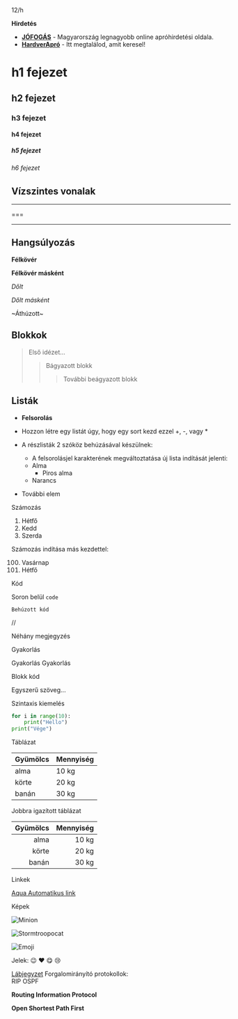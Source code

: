 12/h

**Hirdetés**

- __[JÓFOGÁS](https://jofogas.hu/)__  - Magyarország legnagyobb online apróhirdetési oldala.
- __[HardverApró](https://harverapro.hu/)__ - Itt megtalálod, amit keresel!


# h1 fejezet
## h2 fejezet
### h3 fejezet
#### h4 fejezet
##### h5 fejezet
###### h6 fejezet


## Vízszintes vonalak
---
===
___

## Hangsúlyozás

**Félkövér**

__Félkövér másként__

*Dőlt*

_Dőlt másként_

~Áthúzott~


## Blokkok


>Első idézet...
>>Bágyazott blokk
>>>További beágyazott blokk


## Listák

+ **Felsorolás**

+ Hozzon létre egy listát úgy, hogy egy sort kezd ezzel +, -, vagy *
+ A részlisták 2 szóköz behúzásával készülnek:
    - A felsorolásjel karakterének megváltoztatása új lista indítását jelenti:
    - Alma
        - Piros alma
    - Narancs
+ További elem

Számozás

1. Hétfő
2. Kedd
3. Szerda



Számozás indítása más kezdettel:

100. Vasárnap
101. Hétfő


Kód

Soron belül `code`
```
Behúzott kód
```
//

Néhány megjegyzés  

 Gyakorlás  

 Gyakorlás
 Gyakorlás


Blokk kód


Egyszerű szöveg...


Szintaxis kiemelés

```py
for i in range(10):
    print("Hello")
print("Vége")
```

Táblázat

| Gyümölcs | Mennyiség |
| -------- |---------- |
| alma | 10 kg |
| körte | 20 kg |
| banán | 30 kg |

Jobbra igazított táblázat 

| Gyümölcs | Mennyiség |
|----------:|-----------:|
| alma | 10 kg |
| körte | 20 kg |
| banán | 30 kg |


Linkek

[Aqua Automatikus link](https://arpadszki.hu)

Képek

![Minion](https://octodex.github.com/images/minion.png)

![Stormtroopocat](https://octodex.github.com/images/stormtroopocat.jpg "The Stormtroopocat")

![Emoji](https://github.com/markdown-it/markdown-it-emoji)

Jelek: :wink: :heart: :yum: :cry:


[Lábjegyzet](https://github.com/markdown-it/markdown-it-footnote)
Forgalomirányító protokollok:  
RIP
OSPF

**Routing Information Protocol**

**Open Shortest Path First**


